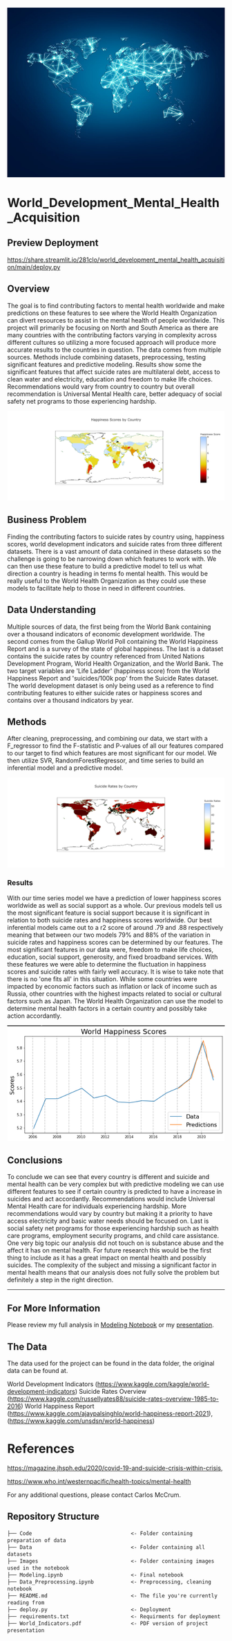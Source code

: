 ![Shutterstock](./Images/shutterstock.jpg)

# World_Development_Mental_Health_Acquisition

## Preview Deployment
https://share.streamlit.io/281clo/world_development_mental_health_acquisition/main/deploy.py

## Overview

The goal is to find contributing factors to mental health worldwide and make predictions on these features to see where the World Health Organization can divert resources to assist in the mental health of people worldwide. This project will primarily be focusing on North and South America as there are many countries with the contributing factors varying in complexity across different cultures so utilizing a more focused approach will produce more accurate results to the countries in question. The data comes from multiple sources. Methods include combining datasets, preprocessing, testing significant features and predictive modeling. Results show some the significant features that affect suicide rates are multilateral debt, access to clean water and electricity, education and freedom to make life choices. Recommendations would vary from country to country but overall recommendation is Universal Mental Health care, better adequacy of social safety net programs to those experiencing hardship.


![Happiness Map](./Images/map_H.png)

## Business Problem

Finding the contributing factors to suicide rates by country using, happiness scores, world development indicators and suicide rates from three different datasets. There is a vast amount of data contained in these datasets so the challenge is going to be narrowing down which features to work with. We can then use these feature to build a predictive model to tell us what direction a country is heading in terms fo mental health. This would be really useful to the World Health Organization as they could use these models to facilitate help to those in need in different countries.


## Data Understanding

Multiple sources of data, the first being from the World Bank containing over a thousand indicators of economic development worldwide. The second comes from the Gallup World Poll containing the World Happiness Report and is a survey of the state of global happiness. The last is a dataset contains the suicide rates by country referenced from United Nations Development Program, World Health Organization, and the World Bank. The two target variables are 'Life Ladder' (happiness score) from the World Happiness Report and 'suicides/100k pop' from the Suicide Rates dataset. The world development dataset is only being used as a reference to find contributing features to either suicide rates or happiness scores and contains over a thousand indicators by year. 


## Methods

After cleaning, preprocessing, and combining our data, we start with a F_regressor to find the F-statistic and P-values of all our features compared to our target to find which features are most significant for our model. We then utilize SVR, RandomForestRegressor, and time series to build an inferential model and a predictive model.

![Rates](./Images/Rates.png)

### Results


With our time series model we have a prediction of lower happiness scores worldwide as well as social support as a whole. Our previous models tell us the most significant feature is social support because it is significant in relation to both suicide rates and happiness scores worldwide.  Our best inferential models came out to a r2 score of around .79 and .88 respectively meaning that between our two models 79% and 88% of the variation in suicide rates and happiness scores can be determined by our features. The most significant features in our data were, freedom to make life choices, education, social support, generosity, and fixed broadband services. With these features we were able to determine the fluctuation in happiness scores and suicide rates with fairly well accuracy. It is wise to take note that there is no 'one fits all' in this situation. While some countries were impacted by economic factors such as inflation or lack of income such as Russia, other countries with the highest impacts related to social or cultural factors such as Japan. The World Health Organization can use the model to determine mental health factors in a certain country and possibly take action accordantly.


![Happiness Prediction](./Images/prediction1.png)

## Conclusions


To conclude we can see that every country is different and suicide and mental health can be very complex but with predictive modeling we can use different features to see if certain country is predicted to have a increase in suicides and act accordantly. Recommendations would include Universal Mental Health care for individuals experiencing hardship. More recommendations would vary by country but making it a priority to have access electricity and basic water needs should be focused on. Last is social safety net programs for those experiencing hardship such as health care programs, employment security programs, and child care assistance. One very big topic our analysis did not touch on is substance abuse and the affect it has on mental health. For future research this would be the first thing to include as it has a great impact on mental health and possibly suicides. The complexity of the subject and missing a significant factor in mental health means that our analysis does not fully solve the problem but definitely a step in the right direction. 
***

## For More Information

Please review my full analysis in [Modeling Notebook](./Modeling.ipynb) or my [presentation](./World_Indicators.pdf).

## The Data
The data used for the project can be found in the data folder, the original data can be found at.

World Development Indicators (https://www.kaggle.com/kaggle/world-development-indicators)
Suicide Rates Overview (https://www.kaggle.com/russellyates88/suicide-rates-overview-1985-to-2016)
World Happiness Report (https://www.kaggle.com/ajaypalsinghlo/world-happiness-report-2021), (https://www.kaggle.com/unsdsn/world-happiness)

# References
https://magazine.jhsph.edu/2020/covid-19-and-suicide-crisis-within-crisis,

https://www.who.int/westernpacific/health-topics/mental-health


For any additional questions, please contact Carlos McCrum. 


## Repository Structure
```
├── Code                                <- Folder containing preparation of data
├── Data                                <- Folder containing all datasets 
├── Images                              <- Folder containing images used in the notebook 
├── Modeling.ipynb                      <- Final notebook
├── Data_Preprocessing.ipynb            <- Preprocessing, cleaning notebook
├── README.md                           <- The file you're currently reading from
├── deploy.py                           <- Deployment         
├── requirements.txt                    <- Requirments for deployment
├── World_Indicators.pdf                <- PDF version of project presentation
```

